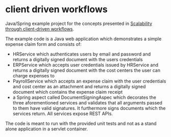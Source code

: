 # client driven workflows

Java/Spring example project for the concepts presented in [Scalability through client-driven workflows](https://blog.georgovassilis.com/2016/08/scalability-through-client-driven.html).

The example code is a Java web application which demonstrates a simple expense claim form and consists of:
- HRService which authenticates users by email and password and returns a digitally signed document with the users credentials
- ERPService which accepts user credentials issued by HRService and returns a digitally signed document with the cost centers
the user can charge expenses to
- PayrollService which accepts an expense claim with the user credentials and cost center as an attachment and returns a digitally
signed document which contains the expense claim receipt
- a Spring aspect called DocumentSigningAspec which decorates the three aforementioned services and validates that all arguments
passed to them have valid signatures. It furthermore signs documents which the services return.
All services expose REST APIs.

The code is meant to run with the provided unit tests and not as a stand alone application in a servlet container.

